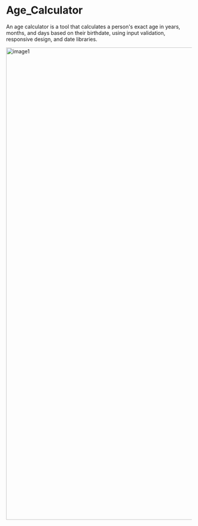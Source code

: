 # Age_Calculator
An age calculator is a tool that calculates a person's exact age in years, months, and days based on their birthdate, using input validation, responsive design, and date libraries.

<img width="1280" alt="image1" src="https://github.com/user-attachments/assets/6d07a06e-a7c4-479d-932f-c822b35720ba" />



